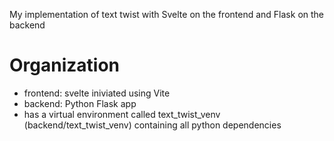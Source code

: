 My implementation of text twist with Svelte on the frontend and Flask on the backend

# Organization

-   frontend: svelte iniviated using Vite
-   backend: Python Flask app
-   has a virtual environment called text_twist_venv (backend/text_twist_venv) containing all python dependencies
